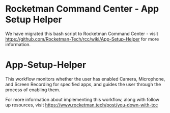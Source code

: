 # Rocketman Command Center - App Setup Helper
We have migrated this bash script to Rocketman Command Center - visit https://github.com/Rocketman-Tech/rcc/wiki/App-Setup-Helper for more information. 

# App-Setup-Helper
This workflow monitors whether the user has enabled Camera, Microphone, and Screen Recording for specified apps, and guides the user through the process of enabling them. 

For more information about implementing this workflow, along with follow up resources, visit https://www.rocketman.tech/post/you-down-with-tcc
